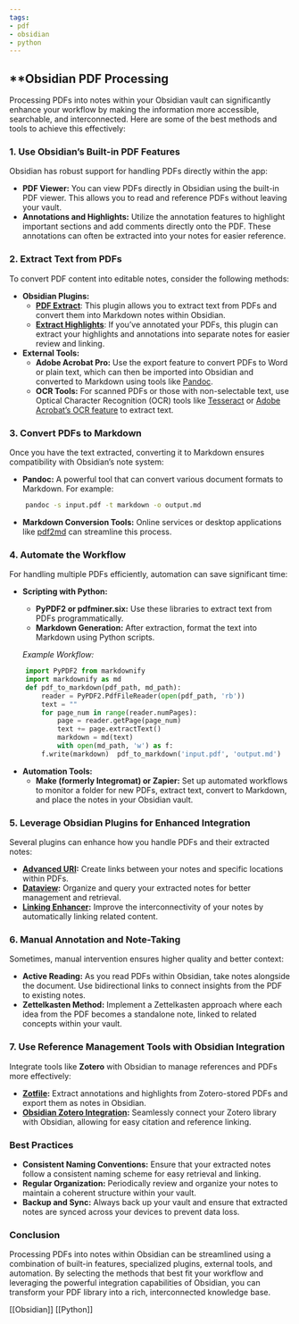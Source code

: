 ```yaml
---
tags:
- pdf
- obsidian
- python
---
```


## **Obsidian PDF Processing

Processing PDFs into notes within your Obsidian vault can significantly enhance your workflow by making the information more accessible, searchable, and interconnected. Here are some of the best methods and tools to achieve this effectively:

### 1. **Use Obsidian’s Built-in PDF Features**

Obsidian has robust support for handling PDFs directly within the app:

- **PDF Viewer:** You can view PDFs directly in Obsidian using the built-in PDF viewer. This allows you to read and reference PDFs without leaving your vault.
- **Annotations and Highlights:** Utilize the annotation features to highlight important sections and add comments directly onto the PDF. These annotations can often be extracted into your notes for easier reference.

### 2. **Extract Text from PDFs**

To convert PDF content into editable notes, consider the following methods:

- **Obsidian Plugins:**
    - **[PDF Extract](https://github.com/someluckylucy/pdf-extract)**: This plugin allows you to extract text from PDFs and convert them into Markdown notes within Obsidian.
    - **[Extract Highlights](https://github.com/lynchjames/obsidian-extract-highlights)**: If you’ve annotated your PDFs, this plugin can extract your highlights and annotations into separate notes for easier review and linking.
- **External Tools:**
    - **Adobe Acrobat Pro:** Use the export feature to convert PDFs to Word or plain text, which can then be imported into Obsidian and converted to Markdown using tools like [Pandoc](https://pandoc.org/).
    - **OCR Tools:** For scanned PDFs or those with non-selectable text, use Optical Character Recognition (OCR) tools like [Tesseract](https://github.com/tesseract-ocr/tesseract) or [Adobe Acrobat’s OCR feature](https://acrobat.adobe.com/us/en/acrobat/features/ocr-software-convert-pdf-to-text.html) to extract text.

### 3. **Convert PDFs to Markdown**

Once you have the text extracted, converting it to Markdown ensures compatibility with Obsidian’s note system:

- **Pandoc:** A powerful tool that can convert various document formats to Markdown. For example:

```bash
    pandoc -s input.pdf -t markdown -o output.md
```

- **Markdown Conversion Tools:** Online services or desktop applications like [pdf2md](https://github.com/cognoma/pdf2md) can streamline this process.

### 4. **Automate the Workflow**

For handling multiple PDFs efficiently, automation can save significant time:

- **Scripting with Python:**
    - **PyPDF2 or pdfminer.six:** Use these libraries to extract text from PDFs programmatically.
    - **Markdown Generation:** After extraction, format the text into Markdown using Python scripts.

    _Example Workflow:_

```python
    import PyPDF2 from markdownify 
    import markdownify as md  
    def pdf_to_markdown(pdf_path, md_path):     
	    reader = PyPDF2.PdfFileReader(open(pdf_path, 'rb'))     
	    text = ""     
	    for page_num in range(reader.numPages):         
		    page = reader.getPage(page_num)         
		    text += page.extractText()     
		    markdown = md(text)     
		    with open(md_path, 'w') as f:         
		f.write(markdown)  pdf_to_markdown('input.pdf', 'output.md')
```

- **Automation Tools:**
    - **Make (formerly Integromat) or Zapier:** Set up automated workflows to monitor a folder for new PDFs, extract text, convert to Markdown, and place the notes in your Obsidian vault.

### 5. **Leverage Obsidian Plugins for Enhanced Integration**

Several plugins can enhance how you handle PDFs and their extracted notes:

- **[Advanced URI](https://github.com/Vinzent03/obsidian-advanced-uri):** Create links between your notes and specific locations within PDFs.
- **[Dataview](https://github.com/blacksmithgu/obsidian-dataview):** Organize and query your extracted notes for better management and retrieval.
- **[Linking Enhancer](https://github.com/lynchjames/obsidian-linking-enhancer):** Improve the interconnectivity of your notes by automatically linking related content.

### 6. **Manual Annotation and Note-Taking**

Sometimes, manual intervention ensures higher quality and better context:

- **Active Reading:** As you read PDFs within Obsidian, take notes alongside the document. Use bidirectional links to connect insights from the PDF to existing notes.
- **Zettelkasten Method:** Implement a Zettelkasten approach where each idea from the PDF becomes a standalone note, linked to related concepts within your vault.

### 7. **Use Reference Management Tools with Obsidian Integration**

Integrate tools like **Zotero** with Obsidian to manage references and PDFs more effectively:

- **[Zotfile](http://zotfile.com/):** Extract annotations and highlights from Zotero-stored PDFs and export them as notes in Obsidian.
- **[Obsidian Zotero Integration](https://github.com/argenos/obsidian-zotero):** Seamlessly connect your Zotero library with Obsidian, allowing for easy citation and reference linking.

### Best Practices

- **Consistent Naming Conventions:** Ensure that your extracted notes follow a consistent naming scheme for easy retrieval and linking.
- **Regular Organization:** Periodically review and organize your notes to maintain a coherent structure within your vault.
- **Backup and Sync:** Always back up your vault and ensure that extracted notes are synced across your devices to prevent data loss.

### Conclusion

Processing PDFs into notes within Obsidian can be streamlined using a combination of built-in features, specialized plugins, external tools, and automation. By selecting the methods that best fit your workflow and leveraging the powerful integration capabilities of Obsidian, you can transform your PDF library into a rich, interconnected knowledge base.

[[Obsidian]]  [[Python]]
